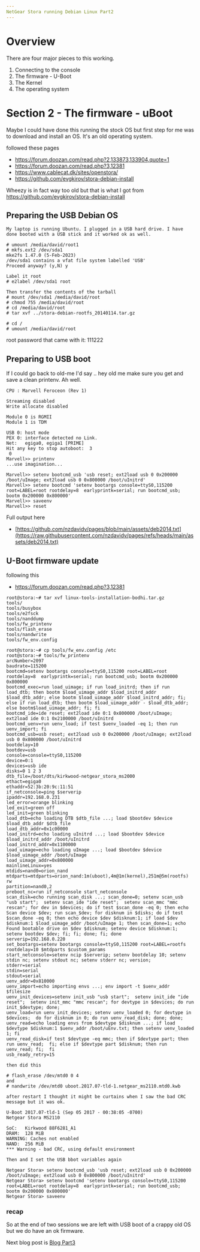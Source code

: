 ```yaml
---
NetGear Stora running Debian Linux Part2
---
```


# Overview
There are four major pieces to this working.
1. Connecting to the console
2. The firmware - U-Boot
3. The Kernel
4. The operating system

# Section 2 - The firmware - uBoot

Maybe I could have done this running the stock OS but first step for me was to download and install an OS.
It's an old operating system.

followed these pages 
- <a>https://forum.doozan.com/read.php?2,133873,133904,quote=1</a>
- <a>https://forum.doozan.com/read.php?3,12381</a>
- <a>https://www.cablecat.dk/sites/openstora/<a>
- <a>https://github.com/evgkirov/stora-debian-install<a>

Wheezy is in fact way too old but that is what I got from https://github.com/evgkirov/stora-debian-install

## Preparing the USB Debian OS

```
My laptop is running Ubuntu. I plugged in a USB hard drive. I have done booted with a USB stick and it worked ok as well.

# umount /media/david/root1
# mkfs.ext2 /dev/sda1
mke2fs 1.47.0 (5-Feb-2023)
/dev/sda1 contains a vfat file system labelled 'USB'
Proceed anyway? (y,N) y

Label it root
# e2label /dev/sda1 root

Then transfer the contents of the tarball
# mount /dev/sda1 /media/david/root
# chmod 755 /media/david/root
# cd /media/david/root
# tar xvf ../stora-debian-rootfs_20140114.tar.gz

# cd /
# umount /media/david/root
```
root password that came with it: 111222

## Preparing to USB boot
If I could go back to old-me I'd say .. hey old me make sure you get and save a clean printenv.
Ah well.

```
CPU : Marvell Feroceon (Rev 1)

Streaming disabled 
Write allocate disabled

Module 0 is RGMII
Module 1 is TDM

USB 0: host mode
PEX 0: interface detected no Link.
Net:   egiga0, egiga1 [PRIME]
Hit any key to stop autoboot:  3 
 0 
Marvell>> printenv
...use imagination...

Marvell>> setenv bootcmd_usb 'usb reset; ext2load usb 0 0x200000 /boot/uImage; ext2load usb 0 0x800000 /boot/uInitrd'
Marvell>> setenv bootcmd 'setenv bootargs console=ttyS0,115200 root=LABEL=root rootdelay=8  earlyprintk=serial; run bootcmd_usb; bootm 0x200000 0x800000'
Marvell>> saveenv
Marvell>> reset

```
Full output here
- [https://github.com/nzdavidv/pages/blob/main/assets/deb2014.txt](https://raw.githubusercontent.com/nzdavidv/pages/refs/heads/main/assets/deb2014.txt)

## U-Boot firmware update

following this
- <a>https://forum.doozan.com/read.php?3,12381</a>

```
root@stora:~# tar xvf linux-tools-installation-bodhi.tar.gz 
tools/
tools/busybox
tools/e2fsck
tools/nanddump
tools/fw_printenv
tools/flash_erase
tools/nandwrite
tools/fw_env.config

root@stora:~# cp tools/fw_env.config /etc
root@stora:~# tools/fw_printenv 
arcNumber=2097
baudrate=115200
bootcmd=setenv bootargs console=ttyS0,115200 root=LABEL=root rootdelay=8  earlyprintk=serial; run bootcmd_usb; bootm 0x200000 0x800000
bootcmd_exec=run load_uimage; if run load_initrd; then if run load_dtb; then bootm $load_uimage_addr $load_initrd_addr $load_dtb_addr; else bootm $load_uimage_addr $load_initrd_addr; fi; else if run load_dtb; then bootm $load_uimage_addr - $load_dtb_addr; else bootm$load_uimage_addr; fi; fi
bootcmd_ide=ide reset; ext2load ide 0:1 0x800000 /boot/uImage; ext2load ide 0:1 0x2100000 /boot/uInitrd
bootcmd_uenv=run uenv_load; if test $uenv_loaded -eq 1; then run uenv_import; fi
bootcmd_usb=usb reset; ext2load usb 0 0x200000 /boot/uImage; ext2load usb 0 0x800000 /boot/uInitrd
bootdelay=10
bootdev=usb
console=console=ttyS0,115200
device=0:1
devices=usb ide
disks=0 1 2 3
dtb_file=/boot/dts/kirkwood-netgear_stora_ms2000
ethact=egiga0
ethaddr=52:3b:20:9c:11:51
if_netconsole=ping $serverip
ipaddr=192.168.0.231
led_error=orange blinking
led_exit=green off
led_init=green blinking
load_dtb=echo loading DTB $dtb_file ...; load $bootdev $device $load_dtb_addr $dtb_file
load_dtb_addr=0x1c00000
load_initrd=echo loading uInitrd ...; load $bootdev $device $load_initrd_addr /boot/uInitrd
load_initrd_addr=0x1100000
load_uimage=echo loading uImage ...; load $bootdev $device $load_uimage_addr /boot/uImage
load_uimage_addr=0x800000
mainlineLinux=yes
mtdids=nand0=orion_nand
mtdparts=mtdparts=orion_nand:1m(uboot),4m@1m(kernel),251m@5m(rootfs) rw
partition=nand0,2
preboot_nc=run if_netconsole start_netconsole
scan_disk=echo running scan_disk ...; scan_done=0; setenv scan_usb "usb start";  setenv scan_ide "ide reset";  setenv scan_mmc "mmc rescan"; for dev in $devices; do if test $scan_done -eq 0; then echo Scan device $dev; run scan_$dev; for disknum in $disks; do if test $scan_done -eq 0; then echo device $dev $disknum:1; if load $dev $disknum:1 $load_uimage_addr /boot/uImage 1; then scan_done=1; echo Found bootable drive on $dev $disknum; setenv device $disknum:1; setenv bootdev $dev; fi; fi; done; fi; done
serverip=192.168.0.220
set_bootargs=setenv bootargs console=ttyS0,115200 root=LABEL=rootfs rootdelay=10 $mtdparts $custom_params
start_netconsole=setenv ncip $serverip; setenv bootdelay 10; setenv stdin nc; setenv stdout nc; setenv stderr nc; version;
stderr=serial
stdin=serial
stdout=serial
uenv_addr=0x810000
uenv_import=echo importing envs ...; env import -t $uenv_addr $filesize
uenv_init_devices=setenv init_usb "usb start";  setenv init_ide "ide reset";  setenv init_mmc "mmc rescan"; for devtype in $devices; do run init_$devtype; done;
uenv_load=run uenv_init_devices; setenv uenv_loaded 0; for devtype in $devices;  do for disknum in 0; do run uenv_read_disk; done; done;
uenv_read=echo loading envs from $devtype $disknum ...; if load $devtype $disknum:1 $uenv_addr /boot/uEnv.txt; then setenv uenv_loaded 1; fi
uenv_read_disk=if test $devtype -eq mmc; then if $devtype part; then run uenv_read;  fi; else if $devtype part $disknum; then run uenv_read; fi;  fi
usb_ready_retry=15

then did this

# flash_erase /dev/mtd0 0 4
and
# nandwrite /dev/mtd0 uboot.2017.07-tld-1.netgear_ms2110.mtd0.kwb

after restart I thought it might be curtains when I saw the bad CRC message but it was ok.

U-Boot 2017.07-tld-1 (Sep 05 2017 - 00:38:05 -0700)                                                              
Netgear Stora MS2110                                                                                             
                                                                                                                 
SoC:   Kirkwood 88F6281_A1                                                                                       
DRAM:  128 MiB                                                                                                   
WARNING: Caches not enabled                                                                                      
NAND:  256 MiB                                                                                                   
*** Warning - bad CRC, using default environment                                                                 
                                                   
Then and I set the USB bbot variables again
                                                                              
Netgear Stora> setenv bootcmd_usb 'usb reset; ext2load usb 0 0x200000 /boot/uImage; ext2load usb 0 0x800000 /boot/uInitrd'
Netgear Stora> setenv bootcmd 'setenv bootargs console=ttyS0,115200 root=LABEL=root rootdelay=8  earlyprintk=serial; run bootcmd_usb; bootm 0x200000 0x800000'
Netgear Stora> saveenv   

```
### recap
So at the end of two sessions we are left with USB boot of a crappy old OS but we do have an ok firmware.

Next blog post is <a href="StoraLinux3.md">Blog Part3</a>
